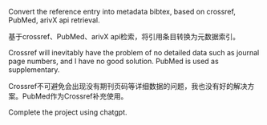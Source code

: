 Convert the reference entry into metadata bibtex, based on crossref, PubMed, arivX api retrieval. 

基于crossref、PubMed、arivX api检索，将引用条目转换为元数据索引。

Crossref will inevitably have the problem of no detailed data such as journal page numbers, and I have no good solution. PubMed is used as supplementary.

Crossref不可避免会出现没有期刊页码等详细数据的问题，我也没有好的解决方案。PubMed作为Crossref补充使用。

Complete the project using chatgpt.
